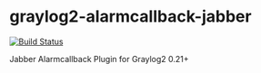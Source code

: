 graylog2-alarmcallback-jabber
=============================
[![Build Status](https://travis-ci.org/Graylog2/graylog2-alarmcallback-jabber.svg?branch=master)](https://travis-ci.org/Graylog2/graylog2-alarmcallback-jabber)

Jabber Alarmcallback Plugin for Graylog2 0.21+
